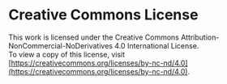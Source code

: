 # Creative Commons License

This work is licensed under the Creative Commons Attribution-NonCommercial-NoDerivatives 4.0 International License. <br/>
To view a copy of this license, visit [https://creativecommons.org/licenses/by-nc-nd/4.0](https://creativecommons.org/licenses/by-nc-nd/4.0).
